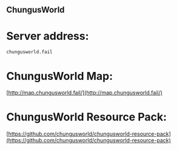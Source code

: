 ## ChungusWorld
# Server address:
`chungusworld.fail`
# ChungusWorld Map:
[http://map.chungusworld.fail/](http://map.chungusworld.fail/)
# ChungusWorld Resource Pack:
[https://github.com/chungusworld/chungusworld-resource-pack](https://github.com/chungusworld/chungusworld-resource-pack)
